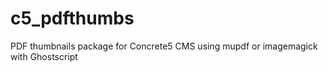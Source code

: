 c5_pdfthumbs
============

PDF thumbnails package for Concrete5 CMS using mupdf or imagemagick with Ghostscript
